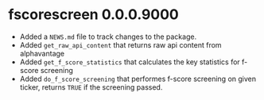 # fscorescreen 0.0.0.9000

* Added a `NEWS.md` file to track changes to the package.
* Added `get_raw_api_content` that returns raw api content from alphavantage
* Added `get_f_score_statistics` that calculates the key statistics for f-score screening
* Added `do_f_score_screening` that performes f-score screening on given ticker, returns `TRUE` if the screening passed.
